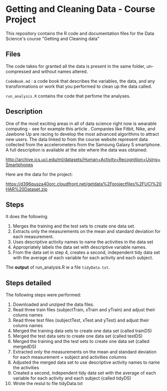 Getting and Cleaning Data - Course Project
==========================================

This repository contains the R code and documentation files for the Data Science's course "Getting and Cleaning data"


## Files

The code takes for granted all the data is present in the same folder, un-compressed and without names altered.

`CodeBook.md` : a code book that describes the variables, the data, and any transformations or work that you performed to clean up the data called.

`run_analysis.R` contains the code that perfome the analyses.

## Description
One of the most exciting areas in all of data science right now is wearable computing - see for example this article . Companies like Fitbit, Nike, and Jawbone Up are racing to develop the most advanced algorithms to attract new users. The data linked to from the course website represent data collected from the accelerometers from the Samsung Galaxy S smartphone. A full description is available at the site where the data was obtained:

http://archive.ics.uci.edu/ml/datasets/Human+Activity+Recognition+Using+Smartphones

Here are the data for the project:

https://d396qusza40orc.cloudfront.net/getdata%2Fprojectfiles%2FUCI%20HAR%20Dataset.zip

## Steps
It does the following.

 1. Merges the training and the test sets to create one data set.
 2. Extracts only the measurements on the mean and standard deviation for each measurement.
 3. Uses descriptive activity names to name the activities in the data set
 4. Appropriately labels the data set with descriptive variable names.
 5. From the data set in step 4, creates a second, independent tidy data set with the average of each variable for each activity and each subject.

The **output** of run_analysis.R ie a file `tidyData.txt`.

## Steps detailed
The following steps were performed:

1. Downloaded and unziped the data files.
2. Read three train files (subjectTrain, xTrain and yTrain) and adjust their colums names
3. Read three test files (subjectTest, xTest and yTest) and adjust their colums names
3. Merged the training data sets to create one data set  (called trainDS)
4. Merged the test data sets to create one data set (called testDS)
5. Merged the training and the test sets to create one data set (called mergedDS)
6. Extracted only the measurements on the mean and standard deviation for each measurement + subject and activities columns
7. Adjusted the merged data set to use descriptive activity names to name the activities
8. Created a second, independent tidy data set with the average of each variable for each activity and each subject (called tidyDS)
9. Wrote the reslul to file tidyData.txt
